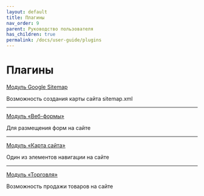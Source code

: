 ```yaml
---
layout: default
title: Плагины
nav_order: 9
parent: Руководство пользователя
has_children: true
permalink: /docs/user-guide/plugins
---
```

# Плагины

[Модуль Google Sitemap]({{site.baseurl}}/docs/user-guide/plugins/plugin-google-sitemap.html)

Возможность создания карты сайта sitemap.xml

---

[Модуль «Веб-формы»]({{site.baseurl}}/docs/user-guide/plugins/plugin-web-forms.html)

Для размещения форм на сайте

---

[Модуль «Карта сайта»]({{site.baseurl}}/docs/user-guide/plugins/plugin-sitemap.html)

Один из элементов навигации на сайте

---

[Модуль «Торговля»]({{site.baseurl}}/docs/user-guide/plugins/plugin-sale.html)

Возможность продажи товаров на сайте

